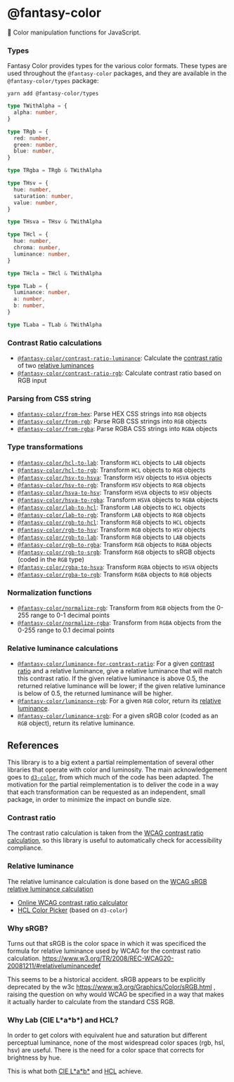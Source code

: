 # @fantasy-color

🌈 Color manipulation functions for JavaScript.

### Types

Fantasy Color provides types for the various color formats. These types are used throughout the `@fantasy-color` packages, and they are available in the `@fantasy-color/types` package:

```
yarn add @fantasy-color/types
```

```typescript
type TWithAlpha = {
  alpha: number,
}

type TRgb = {
  red: number,
  green: number,
  blue: number,
}

type TRgba = TRgb & TWithAlpha

type THsv = {
  hue: number,
  saturation: number,
  value: number,
}

type THsva = THsv & TWithAlpha

type THcl = {
  hue: number,
  chroma: number,
  luminance: number,
}

type THcla = THcl & TWithAlpha

type TLab = {
  luminance: number,
  a: number,
  b: number,
}

type TLaba = TLab & TWithAlpha
```

### Contrast Ratio calculations

- [`@fantasy-color/contrast-ratio-luminance`](contrast-ratio-luminance): Calculate the [contrast ratio](#contrast-ratio) of two [relative luminances](#relative-luminance)
- [`@fantasy-color/contrast-ratio-rgb`](contrast-ratio-rgb): Calculate contrast ratio based on RGB input

### Parsing from CSS string

- [`@fantasy-color/from-hex`](from-hex): Parse HEX CSS strings into `RGB` objects
- [`@fantasy-color/from-rgb`](from-rgb): Parse RGB CSS strings into `RGB` objects
- [`@fantasy-color/from-rgba`](from-rgba): Parse RGBA CSS strings into `RGBA` objects

### Type transformations

- [`@fantasy-color/hcl-to-lab`](hcl-to-lab): Transform `HCL` objects to `LAB` objects
- [`@fantasy-color/hcl-to-rgb`](hcl-to-rgb): Transform `HCL` objects to `RGB` objects
- [`@fantasy-color/hsv-to-hsva`](hsv-to-hsva): Transform `HSV` objects to `HSVA` objects
- [`@fantasy-color/hsv-to-rgb`](hsv-to-rgb): Transform `HSV` objects to `RGB` objects
- [`@fantasy-color/hsva-to-hsv`](hsv-to-hsva): Transform `HSVA` objects to `HSV` objects
- [`@fantasy-color/hsva-to-rgba`](hsva-to-rgba): Transform `HSVA` objects to `RGBA` objects
- [`@fantasy-color/lab-to-hcl`](lab-to-hcl): Transform `LAB` objects to `HCL` objects
- [`@fantasy-color/lab-to-rgb`](lab-to-rgb): Transform `LAB` objects to `RGB` objects
- [`@fantasy-color/rgb-to-hcl`](rgb-to-hcl): Transform `RGB` objects to `HCL` objects
- [`@fantasy-color/rgb-to-hsv`](rgb-to-hsv): Transform `RGB` objects to `HSV` objects
- [`@fantasy-color/rgb-to-lab`](rgb-to-lab): Transform `RGB` objects to `LAB` objects
- [`@fantasy-color/rgb-to-rgba`](rgb-to-rgba): Transform `RGB` objects to `RGBA` objects
- [`@fantasy-color/rgb-to-srgb`](rgb-to-srgb): Transform `RGB` objects to sRGB objects (coded in the `RGB` type)
- [`@fantasy-color/rgba-to-hsva`](rgba-to-hsva): Transform `RGBA` objects to `HSVA` objects
- [`@fantasy-color/rgba-to-rgb`](rgba-to-rgb): Transform `RGBA` objects to `RGB` objects

### Normalization functions

- [`@fantasy-color/normalize-rgb`](normalize-rgb): Transform from `RGB` objects from the 0-255 range to 0-1 decimal points
- [`@fantasy-color/normalize-rgba`](normalize-rgba): Transform from `RGBA` objects from the 0-255 range to 0.1 decimal points

### Relative luminance calculations

- [`@fantasy-color/luminance-for-contrast-ratio`](luminance-for-contrast-ratio): For a given [contrast ratio](#contrast-ratio) and a relative luminance, give a relative luminance that will match this contrast ratio. If the given relative luminance is above 0.5, the returned relative luminance will be lower; if the given relative luminance is below of 0.5, the returned luminance will be higher.
- [`@fantasy-color/luminance-rgb`](luminance-rgb): For a given `RGB` color, return its [relative luminance](#relative-luminance).
- [`@fantasy-color/luminance-srgb`](luminance-srgb): For a given sRGB color (coded as an `RGB` object), return its relative luminance.

## References

This library is to a big extent a partial reimplementation of several other libraries that operate with color and luminosity. The main acknowledgement goes to [`d3-color`](https://github.com/d3/d3-color), from which much of the code has been adapted. The motivation for the partial reimplementation is to deliver the code in a way that each transformation can be requested as an independent, small package, in order to minimize the impact on bundle size.

### Contrast ratio

The contrast ratio calculation is taken from the [WCAG contrast ratio calculation](https://www.w3.org/TR/2008/REC-WCAG20-20081211/#contrast-ratiodef), so this library is useful to automatically check for accessibility compliance.

### Relative luminance

The relative luminance calculation is done based on the [WCAG sRGB relative luminance calculation](https://www.w3.org/TR/2008/REC-WCAG20-20081211/#relativeluminancedef)

- [Online WCAG contrast ratio calculator](https://snook.ca/technical/colour_contrast/colour.html#fg=FFFFFF,bg=FFFFFF)
- [HCL Color Picker](https://bl.ocks.org/mbostock/3e115519a1b495e0bd95) (based on `d3-color`)

### Why sRGB?

Turns out that sRGB is the color space in which it was specificed the formula for relative luminance used by WCAG for the contrast ratio calculation. https://www.w3.org/TR/2008/REC-WCAG20-20081211/#relativeluminancedef

This seems to be a historical accident. sRGB appears to be explicitly deprecated by the w3c https://www.w3.org/Graphics/Color/sRGB.html , raising the question on why would WCAG be specified in a way that makes it actually harder to calculate from the standard CSS RGB.

### Why Lab (CIE L\*a\*b\*) and HCL?

In order to get colors with equivalent hue and saturation but different perceptual luminance, none of the most widespread color spaces (rgb, hsl, hsv) are useful. There is the need for a color space that corrects for brightness by hue.

This is what both [CIE L\*a\*b\*](https://en.wikipedia.org/wiki/CIELAB_color_space) and [HCL](https://en.wikipedia.org/wiki/HCL_color_space) achieve.
